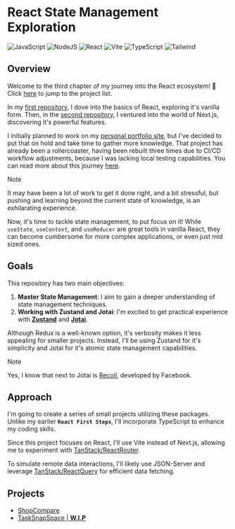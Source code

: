 # React State Management Exploration

![JavaScript](https://img.shields.io/badge/JavaScript-031321?style=for-the-badge&logo=javascript&logoColor=yellow)
![NodeJS](https://img.shields.io/badge/NodeJS-031321?style=for-the-badge&logo=node.js&logoColor=green)
![React](https://img.shields.io/badge/React-031321?style=for-the-badge&logo=react&logoColor=cyan)
![Vite](https://img.shields.io/badge/Vite-031321?style=for-the-badge&logo=vite&logoColor=yellow)
![TypeScript](https://img.shields.io/badge/TypeScript-031321?logo=typescript&logoColor=3178C6&style=for-the-badge)
![Tailwind](https://img.shields.io/badge/Tailwind-031321?logo=tailwindcss&logoColor=38B2AC&style=for-the-badge)

## **Overview**

Welcome to the third chapter of my journey into the React ecosystem! 🚀 Click [here](#projects) to jump to the project list.

In my [first repository](https://github.com/Neonsy/React-First-Steps), I dove into the basics of React, exploring it's vanilla form.
Then, in the [second repository](https://github.com/Neonsy/NextJS-Server-Steps), I ventured into the world of Next.js, discovering it's powerful features.

I initially planned to work on my [personal portfolio site](https://github.com/Neonsy/NextJS-Portfolio), but I've decided to put that on hold and take time to gather more knowledge.
That project has already been a rollercoaster, having been rebuilt three times due to CI/CD workflow adjustments, because I was lacking local testing capabilities.
You can read more about this journey [here](https://github.com/Neonsy/NextJS-Portfolio/pull/1).
> [!NOTE]
> It may have been a lot of work to get it done right, and a bit stressful, but pushing and learning beyond the current state of knowledge, is an exhilarating experience.

Now, it's time to tackle state management, to put focus on it!
While `useState`, `useContext`, and `useReducer` are great tools in vanilla React, they can become cumbersome for more complex applications, or even just mid sized ones.

## **Goals**

This repository has two main objectives:

1. **Master State Management**: I aim to gain a deeper understanding of state management techniques.
2. **Working with Zustand and Jotai**: I'm excited to get practical experience with **[Zustand](https://github.com/pmndrs/zustand)** and **[Jotai](https://github.com/pmndrs/jotai)**.

Although Redux is a well-known option, it's verbosity makes it less appealing for smaller projects.
Instead, I'll be using Zustand for it's simplicity and Jotai for it's atomic state management capabilities.

> [!NOTE]
> Yes, I know that next to Jotai is [Recoil](https://github.com/facebookexperimental/Recoil), developed by Facebook.

## **Approach**

I'm going to create a series of small projects utilizing these packages.
Unlike my earlier **`React First Steps`**, I'll incorporate TypeScript to enhance my coding skills.

Since this project focuses on React, I'll use Vite instead of Next.js, allowing me to experiment with [TanStack/ReactRouter](https://github.com/TanStack/router).

To simulate remote data interactions, I'll likely use JSON-Server and leverage [TanStack/ReactQuery](https://github.com/TanStack/query) for efficient data fetching.

## **Projects**

- [ShopCompare](https://github.com/Neonsy/React-Learning-State-Management/blob/Shop-Compare/Shop%20Compare/README.md)
- [TaskSnapSpace | **W.I.P**](https://github.com/Neonsy/React-Learning-State-Management/blob/Task-Snap-Space/Task%20Snap%20Space/README.md)
